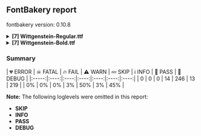 ## FontBakery report

fontbakery version: 0.10.8

<details><summary><b>[7] Wittgenstein-Regular.ttf</b></summary><div><details><summary>⚠ <b>WARN:</b> Checking OS/2 achVendID. (<a href="https://font-bakery.readthedocs.io/en/stable/fontbakery/profiles/googlefonts.html#com.google.fonts/check/vendor_id">com.google.fonts/check/vendor_id</a>)</summary><div>


* ⚠ **WARN** OS/2 VendorID value 'TBLD' is not yet recognized. If you registered it recently, then it's safe to ignore this warning message. Otherwise, you should set it to your own unique 4 character code, and register it with Microsoft at https://www.microsoft.com/typography/links/vendorlist.aspx
 [code: unknown]
</div></details><details><summary>⚠ <b>WARN:</b> Check for codepoints not covered by METADATA subsets. (<a href="https://font-bakery.readthedocs.io/en/stable/fontbakery/profiles/googlefonts.html#com.google.fonts/check/metadata/unreachable_subsetting">com.google.fonts/check/metadata/unreachable_subsetting</a>)</summary><div>


* ⚠ **WARN** The following codepoints supported by the font are not covered by
    any subsets defined in the font's metadata file, and will never
    be served. You can solve this by either manually adding additional
    subset declarations to METADATA.pb, or by editing the glyphset
    definitions.

 * U+02C7 CARON: try adding one of: tifinagh, canadian-aboriginal, yi
 * U+02D8 BREVE: try adding one of: canadian-aboriginal, yi
 * U+02D9 DOT ABOVE: try adding one of: canadian-aboriginal, yi
 * U+02DB OGONEK: try adding one of: canadian-aboriginal, yi
 * U+02DD DOUBLE ACUTE ACCENT: not included in any glyphset definition
 * U+0302 COMBINING CIRCUMFLEX ACCENT: try adding one of: tifinagh, coptic, math, cherokee
 * U+0306 COMBINING BREVE: try adding one of: tifinagh, old-permic
 * U+0307 COMBINING DOT ABOVE: try adding one of: coptic, malayalam, tifinagh, syriac, tai-le, canadian-aboriginal, math, old-permic
 * U+030A COMBINING RING ABOVE: try adding syriac
 * U+030B COMBINING DOUBLE ACUTE ACCENT: try adding one of: osage, cherokee
 * U+030C COMBINING CARON: try adding one of: tai-le, cherokee
 * U+0312 COMBINING TURNED COMMA ABOVE: not included in any glyphset definition
 * U+0326 COMBINING COMMA BELOW: not included in any glyphset definition
 * U+0327 COMBINING CEDILLA: not included in any glyphset definition
 * U+0328 COMBINING OGONEK: not included in any glyphset definition
 * U+03C0 GREEK SMALL LETTER PI: try adding one of: math, yi, greek
 * U+0E3F THAI CURRENCY SYMBOL BAHT: try adding thai
 * U+1EBC LATIN CAPITAL LETTER E WITH TILDE: try adding vietnamese
 * U+1EBD LATIN SMALL LETTER E WITH TILDE: try adding vietnamese
 * U+2000 EN QUAD: not included in any glyphset definition
 * U+2001 EM QUAD: not included in any glyphset definition
 * U+2003 EM SPACE: try adding nushu
 * U+2004 THREE-PER-EM SPACE: not included in any glyphset definition
 * U+2005 FOUR-PER-EM SPACE: not included in any glyphset definition
 * U+2006 SIX-PER-EM SPACE: not included in any glyphset definition
 * U+2007 FIGURE SPACE: not included in any glyphset definition
 * U+2008 PUNCTUATION SPACE: not included in any glyphset definition
 * U+200A HAIR SPACE: not included in any glyphset definition
 * U+200C ZERO WIDTH NON-JOINER: try adding one of: tai-viet, myanmar, gunjala-gondi, sundanese, new-tai-lue, cham, malayalam, sharada, saurashtra, balinese, psalter-pahlavi, syloti-nagri, phags-pa, warang-citi, hatran, dogra, grantha, gurmukhi, meetei-mayek, sogdian, khudawadi, hanifi-rohingya, tirhuta, tagbanwa, telugu, thai, takri, limbu, khojki, pahawh-hmong, tagalog, tai-tham, mandaic, lepcha, sinhala, manichaean, thaana, kannada, buhid, siddham, tamil, nko, mahajani, duployan, rejang, kharoshthi, syriac, gujarati, kaithi, mongolian, khmer, batak, chakma, javanese, bengali, devanagari, tifinagh, buginese, yi, brahmi, hanunoo, newa, tai-le, avestan, tibetan, modi, kayah-li, oriya
 * U+200D ZERO WIDTH JOINER: try adding one of: tai-viet, myanmar, gunjala-gondi, sundanese, new-tai-lue, cham, malayalam, sharada, saurashtra, balinese, psalter-pahlavi, syloti-nagri, phags-pa, warang-citi, dogra, meetei-mayek, grantha, gurmukhi, khudawadi, hanifi-rohingya, emoji, tirhuta, tagbanwa, telugu, thai, takri, limbu, khojki, pahawh-hmong, tagalog, tai-tham, mandaic, lepcha, sinhala, manichaean, thaana, kannada, buhid, siddham, tamil, nko, mahajani, duployan, rejang, kharoshthi, syriac, gujarati, kaithi, old-hungarian, mongolian, batak, chakma, javanese, bengali, devanagari, tifinagh, buginese, yi, brahmi, hanunoo, newa, tai-le, avestan, tibetan, modi, kayah-li, oriya
 * U+200E LEFT-TO-RIGHT MARK: try adding one of: syriac, thaana, phags-pa, nko
 * U+200F RIGHT-TO-LEFT MARK: try adding one of: syriac, thaana, phags-pa, nko
 * U+2016 DOUBLE VERTICAL LINE: not included in any glyphset definition
 * U+2021 DOUBLE DAGGER: try adding adlam
 * U+202F NARROW NO-BREAK SPACE: try adding one of: yi, mongolian
 * U+2030 PER MILLE SIGN: try adding adlam
 * U+205F MEDIUM MATHEMATICAL SPACE: not included in any glyphset definition
 * U+2075 SUPERSCRIPT FIVE: not included in any glyphset definition
 * U+2076 SUPERSCRIPT SIX: not included in any glyphset definition
 * U+2077 SUPERSCRIPT SEVEN: not included in any glyphset definition
 * U+2078 SUPERSCRIPT EIGHT: not included in any glyphset definition
 * U+2079 SUPERSCRIPT NINE: not included in any glyphset definition
 * U+2081 SUBSCRIPT ONE: not included in any glyphset definition
 * U+2082 SUBSCRIPT TWO: not included in any glyphset definition
 * U+2083 SUBSCRIPT THREE: not included in any glyphset definition
 * U+2084 SUBSCRIPT FOUR: not included in any glyphset definition
 * U+2085 SUBSCRIPT FIVE: not included in any glyphset definition
 * U+2086 SUBSCRIPT SIX: not included in any glyphset definition
 * U+2087 SUBSCRIPT SEVEN: not included in any glyphset definition
 * U+2088 SUBSCRIPT EIGHT: not included in any glyphset definition
 * U+2089 SUBSCRIPT NINE: not included in any glyphset definition
 * U+2126 OHM SIGN: not included in any glyphset definition
 * U+212E ESTIMATED SYMBOL: not included in any glyphset definition
 * U+2153 VULGAR FRACTION ONE THIRD: not included in any glyphset definition
 * U+2154 VULGAR FRACTION TWO THIRDS: not included in any glyphset definition
 * U+2190 LEFTWARDS ARROW: try adding one of: math, symbols
 * U+2192 RIGHTWARDS ARROW: try adding one of: math, symbols
 * U+2194 LEFT RIGHT ARROW: try adding one of: emoji, math, symbols
 * U+2195 UP DOWN ARROW: try adding one of: emoji, math, symbols
 * U+2196 NORTH WEST ARROW: try adding one of: emoji, math, symbols
 * U+2197 NORTH EAST ARROW: try adding one of: emoji, math, symbols
 * U+2198 SOUTH EAST ARROW: try adding one of: emoji, math, symbols
 * U+2199 SOUTH WEST ARROW: try adding one of: emoji, math, symbols
 * U+2202 PARTIAL DIFFERENTIAL: try adding math
 * U+2205 EMPTY SET: try adding math
 * U+2206 INCREMENT: try adding math
 * U+220F N-ARY PRODUCT: try adding math
 * U+2211 N-ARY SUMMATION: try adding math
 * U+221A SQUARE ROOT: try adding math
 * U+221E INFINITY: try adding math
 * U+222B INTEGRAL: try adding math
 * U+2248 ALMOST EQUAL TO: try adding math
 * U+2260 NOT EQUAL TO: try adding math
 * U+2264 LESS-THAN OR EQUAL TO: try adding math
 * U+2265 GREATER-THAN OR EQUAL TO: try adding math
 * U+25A0 BLACK SQUARE: try adding symbols
 * U+25A1 WHITE SQUARE: try adding symbols
 * U+25AA BLACK SMALL SQUARE: try adding one of: emoji, symbols
 * U+25AB WHITE SMALL SQUARE: try adding one of: emoji, symbols
 * U+25B2 BLACK UP-POINTING TRIANGLE: try adding symbols
 * U+25B3 WHITE UP-POINTING TRIANGLE: try adding one of: math, symbols
 * U+25B4 BLACK UP-POINTING SMALL TRIANGLE: try adding symbols
 * U+25B5 WHITE UP-POINTING SMALL TRIANGLE: try adding symbols
 * U+25B6 BLACK RIGHT-POINTING TRIANGLE: try adding one of: emoji, symbols
 * U+25B7 WHITE RIGHT-POINTING TRIANGLE: try adding one of: math, symbols
 * U+25B8 BLACK RIGHT-POINTING SMALL TRIANGLE: try adding symbols
 * U+25B9 WHITE RIGHT-POINTING SMALL TRIANGLE: try adding symbols
 * U+25BC BLACK DOWN-POINTING TRIANGLE: try adding symbols
 * U+25BD WHITE DOWN-POINTING TRIANGLE: try adding one of: math, symbols
 * U+25BE BLACK DOWN-POINTING SMALL TRIANGLE: try adding symbols
 * U+25BF WHITE DOWN-POINTING SMALL TRIANGLE: try adding symbols
 * U+25C0 BLACK LEFT-POINTING TRIANGLE: try adding one of: emoji, symbols
 * U+25C1 WHITE LEFT-POINTING TRIANGLE: try adding one of: math, symbols
 * U+25C2 BLACK LEFT-POINTING SMALL TRIANGLE: try adding symbols
 * U+25C3 WHITE LEFT-POINTING SMALL TRIANGLE: try adding symbols
 * U+25C6 BLACK DIAMOND: try adding symbols
 * U+25C7 WHITE DIAMOND: try adding symbols
 * U+25CA LOZENGE: try adding one of: math, symbols
 * U+25CB WHITE CIRCLE: try adding symbols
 * U+25CC DOTTED CIRCLE: try adding one of: tai-viet, caucasian-albanian, sundanese, balinese, syloti-nagri, sogdian, grantha, thai, telugu, pahawh-hmong, lepcha, thaana, tamil, mahajani, rejang, javanese, mende-kikakui, tifinagh, tibetan, hanunoo, newa, modi, myanmar, sharada, hebrew, dogra, khudawadi, tagbanwa, mandaic, symbols, music, sinhala, marchen, kannada, buhid, bhaiksuki, duployan, kharoshthi, syriac, gujarati, chakma, masaram-gondi, devanagari, buginese, gunjala-gondi, psalter-pahlavi, phags-pa, osage, gurmukhi, old-permic, hanifi-rohingya, takri, wancho, soyombo, manichaean, lao, nko, adlam, kaithi, mongolian, batak, ahom, yi, brahmi, tai-le, miao, zanabazar-square, new-tai-lue, cham, malayalam, meetei-mayek, tirhuta, limbu, khojki, tagalog, coptic, siddham, khmer, bassa-vah, bengali, math, elbasan, kayah-li, oriya
 * U+25CF BLACK CIRCLE: try adding symbols
 * U+25E6 WHITE BULLET: try adding symbols
 * U+27E8 MATHEMATICAL LEFT ANGLE BRACKET: try adding math
 * U+27E9 MATHEMATICAL RIGHT ANGLE BRACKET: try adding math

Or you can add the above codepoints to one of the subsets supported by the font: `cyrillic-ext`, `latin`, `latin-ext` [code: unreachable-subsetting]
</div></details><details><summary>⚠ <b>WARN:</b> Ensure fonts have ScriptLangTags declared on the 'meta' table. (<a href="https://font-bakery.readthedocs.io/en/stable/fontbakery/profiles/googlefonts.html#com.google.fonts/check/meta/script_lang_tags">com.google.fonts/check/meta/script_lang_tags</a>)</summary><div>


* ⚠ **WARN** This font file does not have a 'meta' table. [code: lacks-meta-table]
</div></details><details><summary>⚠ <b>WARN:</b> Check font contains no unreachable glyphs (<a href="https://font-bakery.readthedocs.io/en/stable/fontbakery/profiles/universal.html#com.google.fonts/check/unreachable_glyphs">com.google.fonts/check/unreachable_glyphs</a>)</summary><div>


* ⚠ **WARN** The following glyphs could not be reached by codepoint or substitution rules:

	- uni0312.uc

	- uni0326.loclMAH.uc

	- uni20B8.001
 [code: unreachable-glyphs]
</div></details><details><summary>⚠ <b>WARN:</b> Check if each glyph has the recommended amount of contours. (<a href="https://font-bakery.readthedocs.io/en/stable/fontbakery/profiles/universal.html#com.google.fonts/check/contour_count">com.google.fonts/check/contour_count</a>)</summary><div>


* ⚠ **WARN** This check inspects the glyph outlines and detects the total number of contours in each of them. The expected values are infered from the typical ammounts of contours observed in a large collection of reference font families. The divergences listed below may simply indicate a significantly different design on some of your glyphs. On the other hand, some of these may flag actual bugs in the font such as glyphs mapped to an incorrect codepoint. Please consider reviewing the design and codepoint assignment of these to make sure they are correct.

The following glyphs do not have the recommended number of contours:

	- Glyph name: aogonek	Contours detected: 3	Expected: 2

	- Glyph name: eogonek	Contours detected: 3	Expected: 2

	- Glyph name: Uogonek	Contours detected: 2	Expected: 1

	- Glyph name: uogonek	Contours detected: 2	Expected: 1

	- Glyph name: uni20BF	Contours detected: 7	Expected: 3

	- Glyph name: filledbox	Contours detected: 12	Expected: 1

	- Glyph name: uni25A1	Contours detected: 13	Expected: 2

	- Glyph name: Uogonek	Contours detected: 2	Expected: 1

	- Glyph name: aogonek	Contours detected: 3	Expected: 2

	- Glyph name: eogonek	Contours detected: 3	Expected: 2

	- Glyph name: uni20BF	Contours detected: 7	Expected: 3

	- Glyph name: uni25A1	Contours detected: 13	Expected: 2

	- Glyph name: uogonek	Contours detected: 2	Expected: 1
 [code: contour-count]
</div></details><details><summary>⚠ <b>WARN:</b> Do any segments have colinear vectors? (<a href="https://font-bakery.readthedocs.io/en/stable/fontbakery/profiles/<Section: Outline Correctness Checks>.html#com.google.fonts/check/outline_colinear_vectors">com.google.fonts/check/outline_colinear_vectors</a>)</summary><div>


* ⚠ **WARN** The following glyphs have colinear vectors:

	* b (U+0062): L<<155.0,794.0>--<153.0,718.0>> -> L<<153.0,718.0>--<153.0,466.0>>

	* d (U+0064): L<<483.0,811.0>--<478.0,735.0>> -> L<<478.0,735.0>--<478.0,57.0>>

	* dcaron (U+010F): L<<483.0,811.0>--<478.0,735.0>> -> L<<478.0,735.0>--<478.0,57.0>>

	* dcroat (U+0111): L<<483.0,811.0>--<478.0,735.0>> -> L<<478.0,735.0>--<478.0,639.0>>

	* dong (U+20AB): L<<481.0,843.0>--<476.0,779.0>> -> L<<476.0,779.0>--<476.0,698.0>>

	* dotlessi (U+0131): L<<221.0,510.0>--<219.0,434.0>> -> L<<219.0,434.0>--<219.0,51.0>>

	* h (U+0068): L<<196.0,794.0>--<194.0,718.0>> -> L<<194.0,718.0>--<194.0,447.0>>

	* hbar (U+0127): L<<196.0,794.0>--<194.0,718.0>> -> L<<194.0,718.0>--<194.0,639.0>>

	* i (U+0069): L<<221.0,510.0>--<219.0,434.0>> -> L<<219.0,434.0>--<219.0,51.0>>

	* iacute (U+00ED): L<<221.0,510.0>--<219.0,434.0>> -> L<<219.0,434.0>--<219.0,51.0>>

	* icircumflex (U+00EE): L<<221.0,510.0>--<219.0,434.0>> -> L<<219.0,434.0>--<219.0,51.0>>

	* idieresis (U+00EF): L<<221.0,510.0>--<219.0,434.0>> -> L<<219.0,434.0>--<219.0,51.0>>

	* igrave (U+00EC): L<<221.0,510.0>--<219.0,434.0>> -> L<<219.0,434.0>--<219.0,51.0>>

	* ij (U+0133): L<<221.0,510.0>--<219.0,434.0>> -> L<<219.0,434.0>--<219.0,51.0>>

	* ij (U+0133): L<<475.0,510.0>--<473.0,434.0>> -> L<<473.0,434.0>--<473.0,50.0>>

	* imacron (U+012B): L<<221.0,510.0>--<219.0,434.0>> -> L<<219.0,434.0>--<219.0,51.0>>

	* iogonek (U+012F): L<<221.0,510.0>--<219.0,434.0>> -> L<<219.0,434.0>--<219.0,51.0>>

	* itilde (U+0129): L<<221.0,510.0>--<219.0,434.0>> -> L<<219.0,434.0>--<219.0,51.0>>

	* j (U+006A): L<<217.0,510.0>--<215.0,434.0>> -> L<<215.0,434.0>--<215.0,50.0>>

	* k (U+006B): L<<206.0,794.0>--<204.0,718.0>> -> L<<204.0,718.0>--<204.0,255.0>>

	* l (U+006C): L<<211.0,794.0>--<209.0,718.0>> -> L<<209.0,718.0>--<209.0,50.0>>

	* lacute (U+013A): L<<211.0,794.0>--<209.0,718.0>> -> L<<209.0,718.0>--<209.0,50.0>>

	* lcaron (U+013E): L<<211.0,794.0>--<209.0,718.0>> -> L<<209.0,718.0>--<209.0,50.0>>

	* lslash (U+0142): L<<211.0,794.0>--<209.0,718.0>> -> L<<209.0,718.0>--<209.0,454.0>>

	* n (U+006E): L<<197.0,510.0>--<204.0,434.0>> -> L<<204.0,434.0>--<204.0,432.0>>

	* nacute (U+0144): L<<197.0,510.0>--<204.0,434.0>> -> L<<204.0,434.0>--<204.0,432.0>>

	* ncaron (U+0148): L<<197.0,510.0>--<204.0,434.0>> -> L<<204.0,434.0>--<204.0,432.0>>

	* ntilde (U+00F1): L<<197.0,510.0>--<204.0,434.0>> -> L<<204.0,434.0>--<204.0,432.0>>

	* thorn (U+00FE): L<<201.0,794.0>--<199.0,718.0>> -> L<<199.0,718.0>--<199.0,466.0>>

	* uni0137 (U+0137): L<<206.0,794.0>--<204.0,718.0>> -> L<<204.0,718.0>--<204.0,255.0>>

	* uni013C (U+013C): L<<211.0,794.0>--<209.0,718.0>> -> L<<209.0,718.0>--<209.0,50.0>>

	* uni0146 (U+0146): L<<197.0,510.0>--<204.0,434.0>> -> L<<204.0,434.0>--<204.0,432.0>>

	* uni0237 (U+0237): L<<217.0,510.0>--<215.0,434.0>> -> L<<215.0,434.0>--<215.0,50.0>>

	* uni1EF9 (U+1EF9): L<<491.0,450.0>--<300.0,0.0>> -> L<<300.0,0.0>--<209.0,-216.0>>

	* y (U+0079): L<<491.0,450.0>--<300.0,0.0>> -> L<<300.0,0.0>--<209.0,-216.0>>

	* yacute (U+00FD): L<<491.0,450.0>--<300.0,0.0>> -> L<<300.0,0.0>--<209.0,-216.0>>

	* ycircumflex (U+0177): L<<491.0,450.0>--<300.0,0.0>> -> L<<300.0,0.0>--<209.0,-216.0>>

	* ydieresis (U+00FF): L<<491.0,450.0>--<300.0,0.0>> -> L<<300.0,0.0>--<209.0,-216.0>>

	* ygrave (U+1EF3): L<<491.0,450.0>--<300.0,0.0>> -> L<<300.0,0.0>--<209.0,-216.0>> [code: found-colinear-vectors]
</div></details><details><summary>⚠ <b>WARN:</b> Ensure soft_dotted characters lose their dot when combined with marks that replace the dot. (<a href="https://font-bakery.readthedocs.io/en/stable/fontbakery/profiles/<Section: Shaping Checks>.html#com.google.fonts/check/soft_dotted">com.google.fonts/check/soft_dotted</a>)</summary><div>


* ⚠ **WARN** The dot of soft dotted characters used in orthographies _must_ disappear in the following strings: į̀ į́ į̂ į̃ į̄ į̌

The dot of soft dotted characters _should_ disappear in other cases, for example: ĭ̦ i̦̇ i̦̊ i̦̋ ǐ̦ i̦̒ j̦̀ j̦́ ĵ̦ j̦̃ j̦̄ j̦̆ j̦̇ j̦̈ j̦̊ j̦̋ ǰ̦ j̦̒ į̆ į̇

Your font fully covers the following languages that require the soft-dotted feature: Lithuanian (Latn, 2,357,094 speakers), Dutch (Latn, 31,709,104 speakers). 

Your font does *not* cover the following languages that require the soft-dotted feature: Gulay (Latn, 250,478 speakers), Ma’di (Latn, 584,000 speakers), Fur (Latn, 1,230,163 speakers), Dan (Latn, 1,099,244 speakers), Mundani (Latn, 34,000 speakers), Avokaya (Latn, 100,000 speakers), Bete-Bendi (Latn, 100,000 speakers), Nzakara (Latn, 50,000 speakers), Nateni (Latn, 100,000 speakers), Ukrainian (Cyrl, 29,273,587 speakers), Navajo (Latn, 166,319 speakers), Ijo, Southeast (Latn, 2,471,000 speakers), Igbo (Latn, 27,823,640 speakers), Ebira (Latn, 2,200,000 speakers), Aghem (Latn, 38,843 speakers), Zapotec (Latn, 490,000 speakers), Mfumte (Latn, 79,000 speakers), Basaa (Latn, 332,940 speakers), Belarusian (Cyrl, 10,064,517 speakers), Koonzime (Latn, 40,000 speakers), Kom (Latn, 360,685 speakers), Mango (Latn, 77,000 speakers), South Central Banda (Latn, 244,000 speakers), Lugbara (Latn, 2,200,000 speakers), Sar (Latn, 500,000 speakers), Ejagham (Latn, 120,000 speakers), Bafut (Latn, 158,146 speakers), Southern Kisi (Latn, 360,000 speakers). [code: soft-dotted]
</div></details><br></div></details><details><summary><b>[7] Wittgenstein-Bold.ttf</b></summary><div><details><summary>⚠ <b>WARN:</b> Checking OS/2 achVendID. (<a href="https://font-bakery.readthedocs.io/en/stable/fontbakery/profiles/googlefonts.html#com.google.fonts/check/vendor_id">com.google.fonts/check/vendor_id</a>)</summary><div>


* ⚠ **WARN** OS/2 VendorID value 'TBLD' is not yet recognized. If you registered it recently, then it's safe to ignore this warning message. Otherwise, you should set it to your own unique 4 character code, and register it with Microsoft at https://www.microsoft.com/typography/links/vendorlist.aspx
 [code: unknown]
</div></details><details><summary>⚠ <b>WARN:</b> Check for codepoints not covered by METADATA subsets. (<a href="https://font-bakery.readthedocs.io/en/stable/fontbakery/profiles/googlefonts.html#com.google.fonts/check/metadata/unreachable_subsetting">com.google.fonts/check/metadata/unreachable_subsetting</a>)</summary><div>


* ⚠ **WARN** The following codepoints supported by the font are not covered by
    any subsets defined in the font's metadata file, and will never
    be served. You can solve this by either manually adding additional
    subset declarations to METADATA.pb, or by editing the glyphset
    definitions.

 * U+02C7 CARON: try adding one of: tifinagh, canadian-aboriginal, yi
 * U+02D8 BREVE: try adding one of: canadian-aboriginal, yi
 * U+02D9 DOT ABOVE: try adding one of: canadian-aboriginal, yi
 * U+02DB OGONEK: try adding one of: canadian-aboriginal, yi
 * U+02DD DOUBLE ACUTE ACCENT: not included in any glyphset definition
 * U+0302 COMBINING CIRCUMFLEX ACCENT: try adding one of: tifinagh, coptic, math, cherokee
 * U+0306 COMBINING BREVE: try adding one of: tifinagh, old-permic
 * U+0307 COMBINING DOT ABOVE: try adding one of: coptic, malayalam, tifinagh, syriac, tai-le, canadian-aboriginal, math, old-permic
 * U+030A COMBINING RING ABOVE: try adding syriac
 * U+030B COMBINING DOUBLE ACUTE ACCENT: try adding one of: osage, cherokee
 * U+030C COMBINING CARON: try adding one of: tai-le, cherokee
 * U+0312 COMBINING TURNED COMMA ABOVE: not included in any glyphset definition
 * U+0326 COMBINING COMMA BELOW: not included in any glyphset definition
 * U+0327 COMBINING CEDILLA: not included in any glyphset definition
 * U+0328 COMBINING OGONEK: not included in any glyphset definition
 * U+03C0 GREEK SMALL LETTER PI: try adding one of: math, yi, greek
 * U+0E3F THAI CURRENCY SYMBOL BAHT: try adding thai
 * U+1EBC LATIN CAPITAL LETTER E WITH TILDE: try adding vietnamese
 * U+1EBD LATIN SMALL LETTER E WITH TILDE: try adding vietnamese
 * U+2000 EN QUAD: not included in any glyphset definition
 * U+2001 EM QUAD: not included in any glyphset definition
 * U+2003 EM SPACE: try adding nushu
 * U+2004 THREE-PER-EM SPACE: not included in any glyphset definition
 * U+2005 FOUR-PER-EM SPACE: not included in any glyphset definition
 * U+2006 SIX-PER-EM SPACE: not included in any glyphset definition
 * U+2007 FIGURE SPACE: not included in any glyphset definition
 * U+2008 PUNCTUATION SPACE: not included in any glyphset definition
 * U+200A HAIR SPACE: not included in any glyphset definition
 * U+200C ZERO WIDTH NON-JOINER: try adding one of: tai-viet, myanmar, gunjala-gondi, sundanese, new-tai-lue, cham, malayalam, sharada, saurashtra, balinese, psalter-pahlavi, syloti-nagri, phags-pa, warang-citi, hatran, dogra, grantha, gurmukhi, meetei-mayek, sogdian, khudawadi, hanifi-rohingya, tirhuta, tagbanwa, telugu, thai, takri, limbu, khojki, pahawh-hmong, tagalog, tai-tham, mandaic, lepcha, sinhala, manichaean, thaana, kannada, buhid, siddham, tamil, nko, mahajani, duployan, rejang, kharoshthi, syriac, gujarati, kaithi, mongolian, khmer, batak, chakma, javanese, bengali, devanagari, tifinagh, buginese, yi, brahmi, hanunoo, newa, tai-le, avestan, tibetan, modi, kayah-li, oriya
 * U+200D ZERO WIDTH JOINER: try adding one of: tai-viet, myanmar, gunjala-gondi, sundanese, new-tai-lue, cham, malayalam, sharada, saurashtra, balinese, psalter-pahlavi, syloti-nagri, phags-pa, warang-citi, dogra, meetei-mayek, grantha, gurmukhi, khudawadi, hanifi-rohingya, emoji, tirhuta, tagbanwa, telugu, thai, takri, limbu, khojki, pahawh-hmong, tagalog, tai-tham, mandaic, lepcha, sinhala, manichaean, thaana, kannada, buhid, siddham, tamil, nko, mahajani, duployan, rejang, kharoshthi, syriac, gujarati, kaithi, old-hungarian, mongolian, batak, chakma, javanese, bengali, devanagari, tifinagh, buginese, yi, brahmi, hanunoo, newa, tai-le, avestan, tibetan, modi, kayah-li, oriya
 * U+200E LEFT-TO-RIGHT MARK: try adding one of: syriac, thaana, phags-pa, nko
 * U+200F RIGHT-TO-LEFT MARK: try adding one of: syriac, thaana, phags-pa, nko
 * U+2016 DOUBLE VERTICAL LINE: not included in any glyphset definition
 * U+2021 DOUBLE DAGGER: try adding adlam
 * U+202F NARROW NO-BREAK SPACE: try adding one of: yi, mongolian
 * U+2030 PER MILLE SIGN: try adding adlam
 * U+205F MEDIUM MATHEMATICAL SPACE: not included in any glyphset definition
 * U+2075 SUPERSCRIPT FIVE: not included in any glyphset definition
 * U+2076 SUPERSCRIPT SIX: not included in any glyphset definition
 * U+2077 SUPERSCRIPT SEVEN: not included in any glyphset definition
 * U+2078 SUPERSCRIPT EIGHT: not included in any glyphset definition
 * U+2079 SUPERSCRIPT NINE: not included in any glyphset definition
 * U+2081 SUBSCRIPT ONE: not included in any glyphset definition
 * U+2082 SUBSCRIPT TWO: not included in any glyphset definition
 * U+2083 SUBSCRIPT THREE: not included in any glyphset definition
 * U+2084 SUBSCRIPT FOUR: not included in any glyphset definition
 * U+2085 SUBSCRIPT FIVE: not included in any glyphset definition
 * U+2086 SUBSCRIPT SIX: not included in any glyphset definition
 * U+2087 SUBSCRIPT SEVEN: not included in any glyphset definition
 * U+2088 SUBSCRIPT EIGHT: not included in any glyphset definition
 * U+2089 SUBSCRIPT NINE: not included in any glyphset definition
 * U+2126 OHM SIGN: not included in any glyphset definition
 * U+212E ESTIMATED SYMBOL: not included in any glyphset definition
 * U+2153 VULGAR FRACTION ONE THIRD: not included in any glyphset definition
 * U+2154 VULGAR FRACTION TWO THIRDS: not included in any glyphset definition
 * U+2190 LEFTWARDS ARROW: try adding one of: math, symbols
 * U+2192 RIGHTWARDS ARROW: try adding one of: math, symbols
 * U+2194 LEFT RIGHT ARROW: try adding one of: emoji, math, symbols
 * U+2195 UP DOWN ARROW: try adding one of: emoji, math, symbols
 * U+2196 NORTH WEST ARROW: try adding one of: emoji, math, symbols
 * U+2197 NORTH EAST ARROW: try adding one of: emoji, math, symbols
 * U+2198 SOUTH EAST ARROW: try adding one of: emoji, math, symbols
 * U+2199 SOUTH WEST ARROW: try adding one of: emoji, math, symbols
 * U+2202 PARTIAL DIFFERENTIAL: try adding math
 * U+2205 EMPTY SET: try adding math
 * U+2206 INCREMENT: try adding math
 * U+220F N-ARY PRODUCT: try adding math
 * U+2211 N-ARY SUMMATION: try adding math
 * U+221A SQUARE ROOT: try adding math
 * U+221E INFINITY: try adding math
 * U+222B INTEGRAL: try adding math
 * U+2248 ALMOST EQUAL TO: try adding math
 * U+2260 NOT EQUAL TO: try adding math
 * U+2264 LESS-THAN OR EQUAL TO: try adding math
 * U+2265 GREATER-THAN OR EQUAL TO: try adding math
 * U+25A0 BLACK SQUARE: try adding symbols
 * U+25A1 WHITE SQUARE: try adding symbols
 * U+25AA BLACK SMALL SQUARE: try adding one of: emoji, symbols
 * U+25AB WHITE SMALL SQUARE: try adding one of: emoji, symbols
 * U+25B2 BLACK UP-POINTING TRIANGLE: try adding symbols
 * U+25B3 WHITE UP-POINTING TRIANGLE: try adding one of: math, symbols
 * U+25B4 BLACK UP-POINTING SMALL TRIANGLE: try adding symbols
 * U+25B5 WHITE UP-POINTING SMALL TRIANGLE: try adding symbols
 * U+25B6 BLACK RIGHT-POINTING TRIANGLE: try adding one of: emoji, symbols
 * U+25B7 WHITE RIGHT-POINTING TRIANGLE: try adding one of: math, symbols
 * U+25B8 BLACK RIGHT-POINTING SMALL TRIANGLE: try adding symbols
 * U+25B9 WHITE RIGHT-POINTING SMALL TRIANGLE: try adding symbols
 * U+25BC BLACK DOWN-POINTING TRIANGLE: try adding symbols
 * U+25BD WHITE DOWN-POINTING TRIANGLE: try adding one of: math, symbols
 * U+25BE BLACK DOWN-POINTING SMALL TRIANGLE: try adding symbols
 * U+25BF WHITE DOWN-POINTING SMALL TRIANGLE: try adding symbols
 * U+25C0 BLACK LEFT-POINTING TRIANGLE: try adding one of: emoji, symbols
 * U+25C1 WHITE LEFT-POINTING TRIANGLE: try adding one of: math, symbols
 * U+25C2 BLACK LEFT-POINTING SMALL TRIANGLE: try adding symbols
 * U+25C3 WHITE LEFT-POINTING SMALL TRIANGLE: try adding symbols
 * U+25C6 BLACK DIAMOND: try adding symbols
 * U+25C7 WHITE DIAMOND: try adding symbols
 * U+25CA LOZENGE: try adding one of: math, symbols
 * U+25CB WHITE CIRCLE: try adding symbols
 * U+25CC DOTTED CIRCLE: try adding one of: tai-viet, caucasian-albanian, sundanese, balinese, syloti-nagri, sogdian, grantha, thai, telugu, pahawh-hmong, lepcha, thaana, tamil, mahajani, rejang, javanese, mende-kikakui, tifinagh, tibetan, hanunoo, newa, modi, myanmar, sharada, hebrew, dogra, khudawadi, tagbanwa, mandaic, symbols, music, sinhala, marchen, kannada, buhid, bhaiksuki, duployan, kharoshthi, syriac, gujarati, chakma, masaram-gondi, devanagari, buginese, gunjala-gondi, psalter-pahlavi, phags-pa, osage, gurmukhi, old-permic, hanifi-rohingya, takri, wancho, soyombo, manichaean, lao, nko, adlam, kaithi, mongolian, batak, ahom, yi, brahmi, tai-le, miao, zanabazar-square, new-tai-lue, cham, malayalam, meetei-mayek, tirhuta, limbu, khojki, tagalog, coptic, siddham, khmer, bassa-vah, bengali, math, elbasan, kayah-li, oriya
 * U+25CF BLACK CIRCLE: try adding symbols
 * U+25E6 WHITE BULLET: try adding symbols
 * U+27E8 MATHEMATICAL LEFT ANGLE BRACKET: try adding math
 * U+27E9 MATHEMATICAL RIGHT ANGLE BRACKET: try adding math

Or you can add the above codepoints to one of the subsets supported by the font: `cyrillic-ext`, `latin`, `latin-ext` [code: unreachable-subsetting]
</div></details><details><summary>⚠ <b>WARN:</b> Ensure fonts have ScriptLangTags declared on the 'meta' table. (<a href="https://font-bakery.readthedocs.io/en/stable/fontbakery/profiles/googlefonts.html#com.google.fonts/check/meta/script_lang_tags">com.google.fonts/check/meta/script_lang_tags</a>)</summary><div>


* ⚠ **WARN** This font file does not have a 'meta' table. [code: lacks-meta-table]
</div></details><details><summary>⚠ <b>WARN:</b> Check font contains no unreachable glyphs (<a href="https://font-bakery.readthedocs.io/en/stable/fontbakery/profiles/universal.html#com.google.fonts/check/unreachable_glyphs">com.google.fonts/check/unreachable_glyphs</a>)</summary><div>


* ⚠ **WARN** The following glyphs could not be reached by codepoint or substitution rules:

	- uni0312.uc

	- uni0326.loclMAH.uc

	- uni20B8.001
 [code: unreachable-glyphs]
</div></details><details><summary>⚠ <b>WARN:</b> Check if each glyph has the recommended amount of contours. (<a href="https://font-bakery.readthedocs.io/en/stable/fontbakery/profiles/universal.html#com.google.fonts/check/contour_count">com.google.fonts/check/contour_count</a>)</summary><div>


* ⚠ **WARN** This check inspects the glyph outlines and detects the total number of contours in each of them. The expected values are infered from the typical ammounts of contours observed in a large collection of reference font families. The divergences listed below may simply indicate a significantly different design on some of your glyphs. On the other hand, some of these may flag actual bugs in the font such as glyphs mapped to an incorrect codepoint. Please consider reviewing the design and codepoint assignment of these to make sure they are correct.

The following glyphs do not have the recommended number of contours:

	- Glyph name: aogonek	Contours detected: 3	Expected: 2

	- Glyph name: eogonek	Contours detected: 3	Expected: 2

	- Glyph name: Uogonek	Contours detected: 2	Expected: 1

	- Glyph name: uogonek	Contours detected: 2	Expected: 1

	- Glyph name: uni20BF	Contours detected: 7	Expected: 3

	- Glyph name: filledbox	Contours detected: 12	Expected: 1

	- Glyph name: uni25A1	Contours detected: 13	Expected: 2

	- Glyph name: Uogonek	Contours detected: 2	Expected: 1

	- Glyph name: aogonek	Contours detected: 3	Expected: 2

	- Glyph name: eogonek	Contours detected: 3	Expected: 2

	- Glyph name: uni20BF	Contours detected: 7	Expected: 3

	- Glyph name: uni25A1	Contours detected: 13	Expected: 2

	- Glyph name: uogonek	Contours detected: 2	Expected: 1
 [code: contour-count]
</div></details><details><summary>⚠ <b>WARN:</b> Do any segments have colinear vectors? (<a href="https://font-bakery.readthedocs.io/en/stable/fontbakery/profiles/<Section: Outline Correctness Checks>.html#com.google.fonts/check/outline_colinear_vectors">com.google.fonts/check/outline_colinear_vectors</a>)</summary><div>


* ⚠ **WARN** The following glyphs have colinear vectors:

	* b (U+0062): L<<196.0,788.0>--<194.0,718.0>> -> L<<194.0,718.0>--<194.0,489.0>>

	* d (U+0064): L<<524.0,805.0>--<519.0,735.0>> -> L<<519.0,735.0>--<519.0,56.0>>

	* dcaron (U+010F): L<<524.0,805.0>--<519.0,735.0>> -> L<<519.0,735.0>--<519.0,56.0>>

	* dcroat (U+0111): L<<509.0,805.0>--<504.0,735.0>> -> L<<504.0,735.0>--<504.0,641.0>>

	* dong (U+20AB): L<<505.0,838.0>--<500.0,779.0>> -> L<<500.0,779.0>--<500.0,700.0>>

	* dotlessi (U+0131): L<<247.0,500.0>--<245.0,430.0>> -> L<<245.0,430.0>--<245.0,49.0>>

	* h (U+0068): L<<222.0,788.0>--<220.0,718.0>> -> L<<220.0,718.0>--<220.0,478.0>>

	* hbar (U+0127): L<<222.0,788.0>--<220.0,718.0>> -> L<<220.0,718.0>--<220.0,641.0>>

	* i (U+0069): L<<247.0,500.0>--<245.0,430.0>> -> L<<245.0,430.0>--<245.0,49.0>>

	* iacute (U+00ED): L<<247.0,500.0>--<245.0,430.0>> -> L<<245.0,430.0>--<245.0,49.0>>

	* icircumflex (U+00EE): L<<247.0,500.0>--<245.0,430.0>> -> L<<245.0,430.0>--<245.0,49.0>>

	* idieresis (U+00EF): L<<247.0,500.0>--<245.0,430.0>> -> L<<245.0,430.0>--<245.0,49.0>>

	* igrave (U+00EC): L<<247.0,500.0>--<245.0,430.0>> -> L<<245.0,430.0>--<245.0,49.0>>

	* ij (U+0133): L<<247.0,500.0>--<245.0,430.0>> -> L<<245.0,430.0>--<245.0,49.0>>

	* ij (U+0133): L<<501.0,504.0>--<499.0,434.0>> -> L<<499.0,434.0>--<499.0,52.0>>

	* imacron (U+012B): L<<247.0,500.0>--<245.0,430.0>> -> L<<245.0,430.0>--<245.0,49.0>>

	* iogonek (U+012F): L<<247.0,500.0>--<245.0,430.0>> -> L<<245.0,430.0>--<245.0,49.0>>

	* itilde (U+0129): L<<247.0,500.0>--<245.0,430.0>> -> L<<245.0,430.0>--<245.0,49.0>>

	* j (U+006A): L<<243.0,504.0>--<241.0,434.0>> -> L<<241.0,434.0>--<241.0,52.0>>

	* k (U+006B): L<<232.0,788.0>--<230.0,718.0>> -> L<<230.0,718.0>--<230.0,305.0>>

	* l (U+006C): L<<223.0,788.0>--<221.0,718.0>> -> L<<221.0,718.0>--<221.0,48.0>>

	* lacute (U+013A): L<<223.0,788.0>--<221.0,718.0>> -> L<<221.0,718.0>--<221.0,48.0>>

	* lcaron (U+013E): L<<223.0,788.0>--<221.0,718.0>> -> L<<221.0,718.0>--<221.0,48.0>>

	* lslash (U+0142): L<<237.0,788.0>--<235.0,718.0>> -> L<<235.0,718.0>--<235.0,477.0>>

	* thorn (U+00FE): L<<227.0,788.0>--<225.0,718.0>> -> L<<225.0,718.0>--<225.0,491.0>>

	* uni0137 (U+0137): L<<232.0,788.0>--<230.0,718.0>> -> L<<230.0,718.0>--<230.0,305.0>>

	* uni013C (U+013C): L<<223.0,788.0>--<221.0,718.0>> -> L<<221.0,718.0>--<221.0,48.0>>

	* uni0237 (U+0237): L<<243.0,504.0>--<241.0,434.0>> -> L<<241.0,434.0>--<241.0,52.0>>

	* uni1EF9 (U+1EF9): L<<497.0,455.0>--<303.0,-4.0>> -> L<<303.0,-4.0>--<212.0,-218.0>>

	* y (U+0079): L<<497.0,455.0>--<303.0,-4.0>> -> L<<303.0,-4.0>--<212.0,-218.0>>

	* yacute (U+00FD): L<<497.0,455.0>--<303.0,-4.0>> -> L<<303.0,-4.0>--<212.0,-218.0>>

	* ycircumflex (U+0177): L<<497.0,455.0>--<303.0,-4.0>> -> L<<303.0,-4.0>--<212.0,-218.0>>

	* ydieresis (U+00FF): L<<497.0,455.0>--<303.0,-4.0>> -> L<<303.0,-4.0>--<212.0,-218.0>>

	* ygrave (U+1EF3): L<<497.0,455.0>--<303.0,-4.0>> -> L<<303.0,-4.0>--<212.0,-218.0>> [code: found-colinear-vectors]
</div></details><details><summary>⚠ <b>WARN:</b> Ensure soft_dotted characters lose their dot when combined with marks that replace the dot. (<a href="https://font-bakery.readthedocs.io/en/stable/fontbakery/profiles/<Section: Shaping Checks>.html#com.google.fonts/check/soft_dotted">com.google.fonts/check/soft_dotted</a>)</summary><div>


* ⚠ **WARN** The dot of soft dotted characters used in orthographies _must_ disappear in the following strings: į̀ į́ į̂ į̃ į̄ į̌

The dot of soft dotted characters _should_ disappear in other cases, for example: ĭ̦ i̦̇ i̦̊ i̦̋ ǐ̦ i̦̒ j̦̀ j̦́ ĵ̦ j̦̃ j̦̄ j̦̆ j̦̇ j̦̈ j̦̊ j̦̋ ǰ̦ j̦̒ į̆ į̇

Your font fully covers the following languages that require the soft-dotted feature: Lithuanian (Latn, 2,357,094 speakers), Dutch (Latn, 31,709,104 speakers). 

Your font does *not* cover the following languages that require the soft-dotted feature: Gulay (Latn, 250,478 speakers), Ma’di (Latn, 584,000 speakers), Fur (Latn, 1,230,163 speakers), Dan (Latn, 1,099,244 speakers), Mundani (Latn, 34,000 speakers), Avokaya (Latn, 100,000 speakers), Bete-Bendi (Latn, 100,000 speakers), Nzakara (Latn, 50,000 speakers), Nateni (Latn, 100,000 speakers), Ukrainian (Cyrl, 29,273,587 speakers), Navajo (Latn, 166,319 speakers), Ijo, Southeast (Latn, 2,471,000 speakers), Igbo (Latn, 27,823,640 speakers), Ebira (Latn, 2,200,000 speakers), Aghem (Latn, 38,843 speakers), Zapotec (Latn, 490,000 speakers), Mfumte (Latn, 79,000 speakers), Basaa (Latn, 332,940 speakers), Belarusian (Cyrl, 10,064,517 speakers), Koonzime (Latn, 40,000 speakers), Kom (Latn, 360,685 speakers), Mango (Latn, 77,000 speakers), South Central Banda (Latn, 244,000 speakers), Lugbara (Latn, 2,200,000 speakers), Sar (Latn, 500,000 speakers), Ejagham (Latn, 120,000 speakers), Bafut (Latn, 158,146 speakers), Southern Kisi (Latn, 360,000 speakers). [code: soft-dotted]
</div></details><br></div></details>

### Summary

| 💔 ERROR | ☠ FATAL | 🔥 FAIL | ⚠ WARN | 💤 SKIP | ℹ INFO | 🍞 PASS | 🔎 DEBUG |
|:-----:|:----:|:----:|:----:|:----:|:----:|:----:|
| 0 | 0 | 0 | 14 | 246 | 13 | 219 |
| 0% | 0% | 0% | 3% | 50% | 3% | 45% |

**Note:** The following loglevels were omitted in this report:
* **SKIP**
* **INFO**
* **PASS**
* **DEBUG**
